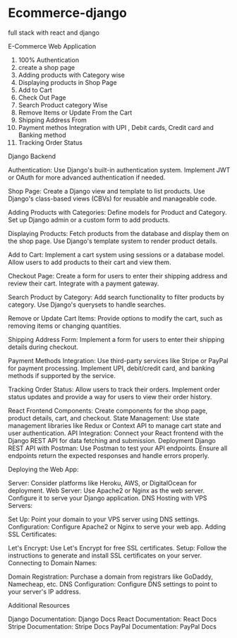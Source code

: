 # Ecommerce-django
full stack with react and django



E-Commerce Web Application

1) 100% Authentication
2) create a  shop page
3) Adding products with Category wise
4) Displaying products in Shop Page
5) Add to Cart
6) Check Out Page
7) Search Product category Wise
8) Remove Items or Update From the Cart
9) Shipping Address From
10) Payment methos Integration with UPI , Debit cards, Credit card and Banking method 
11) Tracking Order Status



Django Backend

Authentication: Use Django's built-in authentication system. Implement JWT or OAuth for more advanced authentication if needed.

Shop Page: Create a Django view and template to list products. Use Django's class-based views (CBVs) for reusable and manageable code.

Adding Products with Categories: Define models for Product and Category. Set up Django admin or a custom form to add products.

Displaying Products: Fetch products from the database and display them on the shop page. Use Django's template system to render product details.

Add to Cart: Implement a cart system using sessions or a database model. Allow users to add products to their cart and view them.

Checkout Page: Create a form for users to enter their shipping address and review their cart. Integrate with a payment gateway.

Search Product by Category: Add search functionality to filter products by category. Use Django's querysets to handle searches.

Remove or Update Cart Items: Provide options to modify the cart, such as removing items or changing quantities.

Shipping Address Form: Implement a form for users to enter their shipping details during checkout.

Payment Methods Integration: Use third-party services like Stripe or PayPal for payment processing. Implement UPI, debit/credit card, and banking methods if supported by the service.

Tracking Order Status: Allow users to track their orders. Implement order status updates and provide a way for users to view their order history.

React Frontend
Components: Create components for the shop page, product details, cart, and checkout.
State Management: Use state management libraries like Redux or Context API to manage cart state and user authentication.
API Integration: Connect your React frontend with the Django REST API for data fetching and submission.
Deployment
Django REST API with Postman: Use Postman to test your API endpoints. Ensure all endpoints return the expected responses and handle errors properly.

Deploying the Web App:

Server: Consider platforms like Heroku, AWS, or DigitalOcean for deployment.
Web Server: Use Apache2 or Nginx as the web server. Configure it to serve your Django application.
DNS Hosting with VPS Servers:

Set Up: Point your domain to your VPS server using DNS settings.
Configuration: Configure Apache2 or Nginx to serve your web app.
Adding SSL Certificates:

Let's Encrypt: Use Let's Encrypt for free SSL certificates.
Setup: Follow the instructions to generate and install SSL certificates on your server.
Connecting to Domain Names:

Domain Registration: Purchase a domain from registrars like GoDaddy, Namecheap, etc.
DNS Configuration: Configure DNS settings to point to your server's IP address.

Additional Resources

Django Documentation: Django Docs
React Documentation: React Docs
Stripe Documentation: Stripe Docs
PayPal Documentation: PayPal Docs


